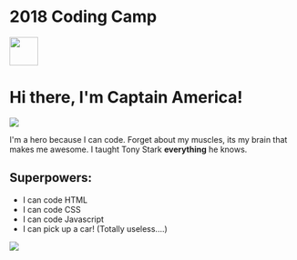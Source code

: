 <!DOCTYPE html>
<html>
  <head>
    <title>Ice cream</title>
    <link href="https://www.google.com/search?q=fre+shava+cado&rlz=1CAHPZV_enUS820&source=lnms&tbm=isch&sa=X&ved=0ahUKEwjx_KmD_ovfAhXdITQIHTtzCx4Q_AUIDigB&biw=1536&bih=714&safe=active&ssui=on#imgrc=R2813-pcrUE0rM:">
    <link rel="stylesheet" type="text/css" href="css/main.css">
    <link rel="icon" type="image/png" href="https://www.google.com/url?sa=i&source=images&cd=&cad=rja&uact=8&ved=2ahUKEwieiqfT8IvfAhUKKnwKHaUGDJIQjRx6BAgBEAU&url=http%3A%2F%2Fmarvelcinematicuniverse.wikia.com%2Fwiki%2FFile%3ACaptain_America_Shield.png&psig=AOvVaw1eWybGdlvn1xYoQIMMd7Tu&ust=1544208920067575">
    <meta name="viewport" content="width=device-width, initial-scale=1.0">
  </head>
  <body>
    <div class="body">
            <div class="header">
        <h1>2018 Coding Camp</h1>
        <div class="images">
          <img src="https://logmeincdn.azureedge.net/sc-newcomedia/-/media/78c7e6d50fe14c47a0e461695db3e4a1.png" height="50">
        </div>
      </div>
      <div class="container">
        <h1>Hi there, I'm Captain America!</h1>
        <img src="http://digitalspyuk.cdnds.net/18/47/980x490/landscape-1542988952-captain-america-civil-war-128.png">
        <p>
          I'm a hero because I can code. Forget about my muscles, its my brain that makes me awesome. I taught Tony Stark <b>everything</b> he knows.
        </p>
        <h2>Superpowers:</h2>
        <ul>
          <li>I can code HTML</li>
          <li>I can code CSS</li>
          <li>I can code Javascript</li>
          <li>I can pick up a car! (Totally useless....)</li>
        </ul>
        <img src="http://38.media.tumblr.com/295a853f5c6ad204a1e863f66deacb73/tumblr_ngw54aPLc21u5gtpvo1_500.gif">
        </div>
    </div>
  </body>
</html>
